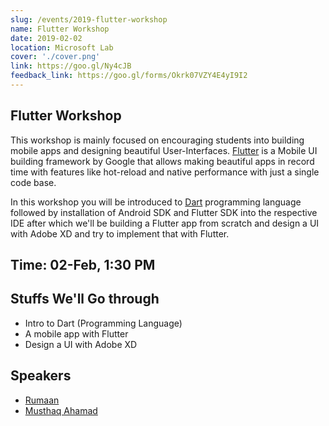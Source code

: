 ```yaml
---
slug: /events/2019-flutter-workshop
name: Flutter Workshop
date: 2019-02-02
location: Microsoft Lab
cover: './cover.png'
link: https://goo.gl/Ny4cJB
feedback_link: https://goo.gl/forms/Okrk07VZY4E4yI9I2
---
```


## Flutter Workshop 
This workshop is mainly focused on encouraging students into building mobile apps and designing beautiful User-Interfaces. [Flutter](https://flutter.io) is a Mobile UI building framework by Google that allows making beautiful apps in record time with features like hot-reload and native performance with just a single code base.

In this workshop you will be introduced to [Dart](https://dartlang.org) programming language followed by installation of Android SDK and Flutter SDK into the respective IDE after which we'll be building a Flutter app from scratch and design a UI with Adobe XD and try to implement that with Flutter.

## Time: 02-Feb, 1:30 PM

## Stuffs We'll Go through
- Intro to Dart (Programming Language)
- A mobile app with Flutter
- Design a UI with Adobe XD

## Speakers
- [Rumaan](https://github.com/rumaan)
- [Musthaq Ahamad](https://github.com/haxzie)
